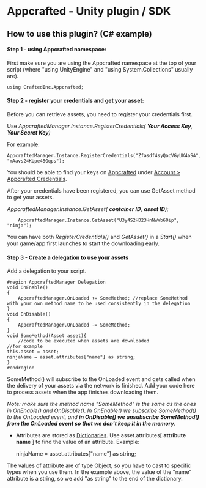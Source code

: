 # Appcrafted - Unity plugin / SDK
## How to use this plugin? (C# example) 

#### Step 1 - using Appcrafted namespace:
First make sure you are using the Appcrafted namespace at the top of your script (where "using UnityEngine" and "using System.Collections" usually are).
	
	using CraftedInc.Appcrafted;

#### Step 2 - register your credentials and get your asset:
Before you can retrieve assets, you need to register your credentials first. 

Use _AppcraftedManager.Instance.RegisterCredentials( **Your Access Key**, **Your Secret Key**)_

For example:

    AppcraftedManager.Instance.RegisterCredentials("Zfasdf4syQacVGyUK4aSA", "mAavs24KUpe48Gqps");

You should be able to find your keys on [Appcrafted](https://developer.appcrafted.com) under [Account > Appcrafted Credentials](https://developer.appcrafted.com/#/account). 

After your credentials have been registered, you can use GetAsset method to get your assets.

_AppcraftedManager.Instance.GetAsset( **container ID**, **asset ID**);_

        AppcraftedManager.Instance.GetAsset("U3y4S2HD23HnNwWb60ip", "ninja");

You can have both _RegisterCredentials()_ and _GetAsset()_ in a _Start()_ when your game/app first launches to start the downloading early.

#### Step 3 - Create a delegation to use your assets

Add a delegation to your script. 

	#region AppcraftedManager Delegation
	void OnEnable()
	{
		AppcraftedManager.OnLoaded += SomeMethod; //replace SomeMethod with your own method name to be used consistently in the delegation
	}
	void OnDisable()
	{
		AppcraftedManager.OnLoaded -= SomeMethod;
	}
	void SomeMethod(Asset asset){
		//code to be executed when assets are downloaded
    //for example
    this.asset = asset;
    ninjaName = asset.attributes["name"] as string;
	}
	#endregion

SomeMethod() will subscribe to the OnLoaded event and gets called when the delivery of your assets via the network is finished. Add your code here to process assets when the app finishes downloading them. 

_Note: make sure the method name "SomeMethod" is the same as the ones in OnEnable() and OnDisable(). In OnEnable() we subscribe SomeMethod() to the OnLoaded event, and **in OnDisable() we unsubscribe SomeMethod() from the OnLoaded event so that we don't keep it in the memory**._

- Attributes are stored as [Dictionaries](http://msdn.microsoft.com/en-us/library/xfhwa508). Use asset.attributes[ **attribute name** ] to find the value of an attribute. Example:

    ninjaName = asset.attributes["name"] as string;

The values of attribute are of type Object, so you have to cast to specific types when you use them. In the example above, the value of the "name" attribute is a string, so we add "as string" to the end of the dictionary. 